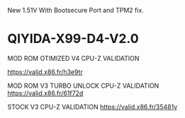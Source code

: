 
New 1.51V With Bootsecure Port and TPM2 fix.


# QIYIDA-X99-D4-V2.0


MOD ROM OTIMIZED V4 CPU-Z VALIDATION 

https://valid.x86.fr/h3e9tr

MOD ROM V3 TURBO UNLOCK CPU-Z VALIDATION
https://valid.x86.fr/61f72d

STOCK V3 CPU-Z VALIDATION
https://valid.x86.fr/35481y
